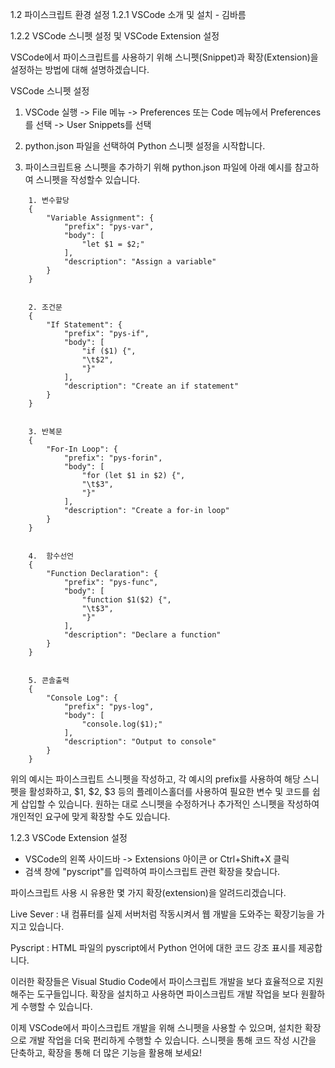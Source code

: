 1.2 파이스크립트 환경 설정
1.2.1 VSCode 소개 및 설치 - 김바름

1.2.2 VSCode 스니펫 설정 및 VSCode Extension 설정

VSCode에서 파이스크립트를 사용하기 위해 스니펫(Snippet)과 확장(Extension)을 설정하는 방법에 대해 설명하겠습니다.

VSCode 스니펫 설정

 1. VSCode 실행 -> File 메뉴 -> Preferences 또는 Code 메뉴에서 Preferences를 선택 -> User Snippets를 선택

 2. python.json 파일을 선택하여 Python 스니펫 설정을 시작합니다.

 3. 파이스크립트용 스니펫을 추가하기 위해 python.json 파일에 아래 예시를 참고하여 스니펫을 작성할수 있습니다.

```
    1. 변수할당
    {
        "Variable Assignment": {
            "prefix": "pys-var",
            "body": [
                "let $1 = $2;"
            ],
            "description": "Assign a variable"
        }
    }


    2. 조건문
    {
        "If Statement": {
            "prefix": "pys-if",
            "body": [
                "if ($1) {",
                "\t$2",
                "}"
            ],
            "description": "Create an if statement"
        }
    }


    3. 반복문
    {
        "For-In Loop": {
            "prefix": "pys-forin",
            "body": [
                "for (let $1 in $2) {",
                "\t$3",
                "}"
            ],
            "description": "Create a for-in loop"
        }
    }


    4.  함수선언
    {
        "Function Declaration": {
            "prefix": "pys-func",
            "body": [
                "function $1($2) {",
                "\t$3",
                "}"
            ],
            "description": "Declare a function"
        }
    }


    5. 콘솔출력
    {
        "Console Log": {
            "prefix": "pys-log",
            "body": [
                "console.log($1);"
            ],
            "description": "Output to console"
        }
    }
```

위의 예시는 파이스크립트 스니펫을 작성하고, 각 예시의 prefix를 사용하여 해당 스니펫을 활성화하고, $1, $2, $3 등의 플레이스홀더를 사용하여 필요한 변수 및 코드를 쉽게 삽입할 수 있습니다. 원하는 대로 스니펫을 수정하거나 추가적인 스니펫을 작성하여 개인적인 요구에 맞게 확장할 수도 있습니다.

1.2.3 VSCode Extension 설정

- VSCode의 왼쪽 사이드바 -> Extensions 아이콘 or Ctrl+Shift+X 클릭
- 검색 창에 "pyscript"를 입력하여 파이스크립트 관련 확장을 찾습니다.

파이스크립트 사용 시 유용한 몇 가지 확장(extension)을 알려드리겠습니다.

Live Sever : 내 컴퓨터를 실제 서버처럼 작동시켜서 웹 개발을 도와주는 확장기능을 가지고 있습니다.

Pyscript : HTML 파일의 pyscript에서 Python 언어에 대한 코드 강조 표시를 제공합니다.

이러한 확장들은 Visual Studio Code에서 파이스크립트 개발을 보다 효율적으로 지원해주는 도구들입니다. 확장을 설치하고 사용하면 파이스크립트 개발 작업을 보다 원활하게 수행할 수 있습니다.

이제 VSCode에서 파이스크립트 개발을 위해 스니펫을 사용할 수 있으며, 설치한 확장으로 개발 작업을 더욱 편리하게 수행할 수 있습니다. 스니펫을 통해 코드 작성 시간을 단축하고, 확장을 통해 더 많은 기능을 활용해 보세요!